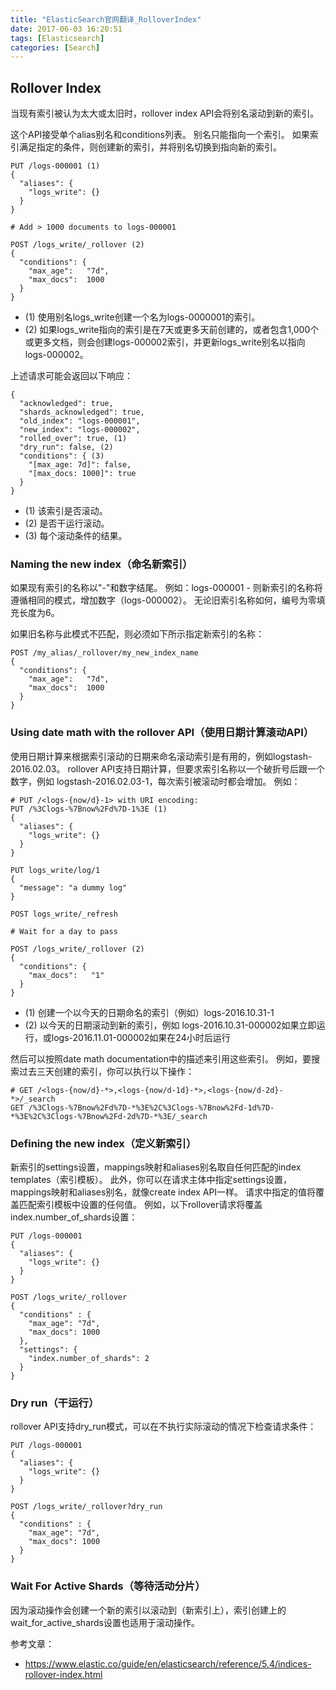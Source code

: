 ```yaml
---
title: "ElasticSearch官网翻译_RolloverIndex"
date: 2017-06-03 16:20:51
tags: [Elasticsearch]
categories: [Search]
---
```


## Rollover Index

当现有索引被认为太大或太旧时，rollover index API会将别名滚动到新的索引。

这个API接受单个alias别名和conditions列表。 别名只能指向一个索引。 如果索引满足指定的条件，则创建新的索引，并将别名切换到指向新的索引。

```
PUT /logs-000001 (1)
{
  "aliases": {
    "logs_write": {}
  }
}

# Add > 1000 documents to logs-000001

POST /logs_write/_rollover (2)
{
  "conditions": {
    "max_age":   "7d",
    "max_docs":  1000
  }
}
```

- (1) 使用别名logs_write创建一个名为logs-0000001的索引。
- (2) 如果logs_write指向的索引是在7天或更多天前创建的，或者包含1,000个或更多文档，则会创建logs-000002索引，并更新logs_write别名以指向logs-000002。

上述请求可能会返回以下响应：

```
{
  "acknowledged": true,
  "shards_acknowledged": true,
  "old_index": "logs-000001",
  "new_index": "logs-000002",
  "rolled_over": true, (1)
  "dry_run": false, (2)
  "conditions": { (3)
    "[max_age: 7d]": false,
    "[max_docs: 1000]": true
  }
}
```

- (1) 该索引是否滚动。
- (2) 是否干运行滚动。
- (3) 每个滚动条件的结果。

### Naming the new index（命名新索引）

如果现有索引的名称以"-"和数字结尾。 例如：logs-000001 - 则新索引的名称将遵循相同的模式，增加数字（logs-000002）。 无论旧索引名称如何，编号为零填充长度为6。

如果旧名称与此模式不匹配，则必须如下所示指定新索引的名称：

```
POST /my_alias/_rollover/my_new_index_name
{
  "conditions": {
    "max_age":   "7d",
    "max_docs":  1000
  }
}
```

### Using date math with the rollover API（使用日期计算滚动API）

使用日期计算来根据索引滚动的日期来命名滚动索引是有用的，例如logstash-2016.02.03。 rollover API支持日期计算，但要求索引名称以一个破折号后跟一个数字，例如 logstash-2016.02.03-1，每次索引被滚动时都会增加。 例如：

```
# PUT /<logs-{now/d}-1> with URI encoding:
PUT /%3Clogs-%7Bnow%2Fd%7D-1%3E (1)
{
  "aliases": {
    "logs_write": {}
  }
}

PUT logs_write/log/1
{
  "message": "a dummy log"
}

POST logs_write/_refresh

# Wait for a day to pass

POST /logs_write/_rollover (2)
{
  "conditions": {
    "max_docs":   "1"
  }
}
```

- (1) 创建一个以今天的日期命名的索引（例如）logs-2016.10.31-1
- (2) 以今天的日期滚动到新的索引，例如 logs-2016.10.31-000002如果立即运行，或logs-2016.11.01-000002如果在24小时后运行

然后可以按照date math documentation中的描述来引用这些索引。 例如，要搜索过去三天创建的索引，你可以执行以下操作：

```
# GET /<logs-{now/d}-*>,<logs-{now/d-1d}-*>,<logs-{now/d-2d}-*>/_search
GET /%3Clogs-%7Bnow%2Fd%7D-*%3E%2C%3Clogs-%7Bnow%2Fd-1d%7D-*%3E%2C%3Clogs-%7Bnow%2Fd-2d%7D-*%3E/_search
```

### Defining the new index（定义新索引）

新索引的settings设置，mappings映射和aliases别名取自任何匹配的index templates（索引模板）。 此外，你可以在请求主体中指定settings设置，mappings映射和aliases别名，就像create index API一样。 请求中指定的值将覆盖匹配索引模板中设置的任何值。 例如，以下rollover请求将覆盖index.number_of_shards设置：

```
PUT /logs-000001
{
  "aliases": {
    "logs_write": {}
  }
}

POST /logs_write/_rollover
{
  "conditions" : {
    "max_age": "7d",
    "max_docs": 1000
  },
  "settings": {
    "index.number_of_shards": 2
  }
}
```

### Dry run（干运行）

rollover API支持dry_run模式，可以在不执行实际滚动的情况下检查请求条件：

```
PUT /logs-000001
{
  "aliases": {
    "logs_write": {}
  }
}

POST /logs_write/_rollover?dry_run
{
  "conditions" : {
    "max_age": "7d",
    "max_docs": 1000
  }
}
```

### Wait For Active Shards（等待活动分片）

因为滚动操作会创建一个新的索引以滚动到（新索引上），索引创建上的wait_for_active_shards设置也适用于滚动操作。

参考文章：

- https://www.elastic.co/guide/en/elasticsearch/reference/5.4/indices-rollover-index.html
